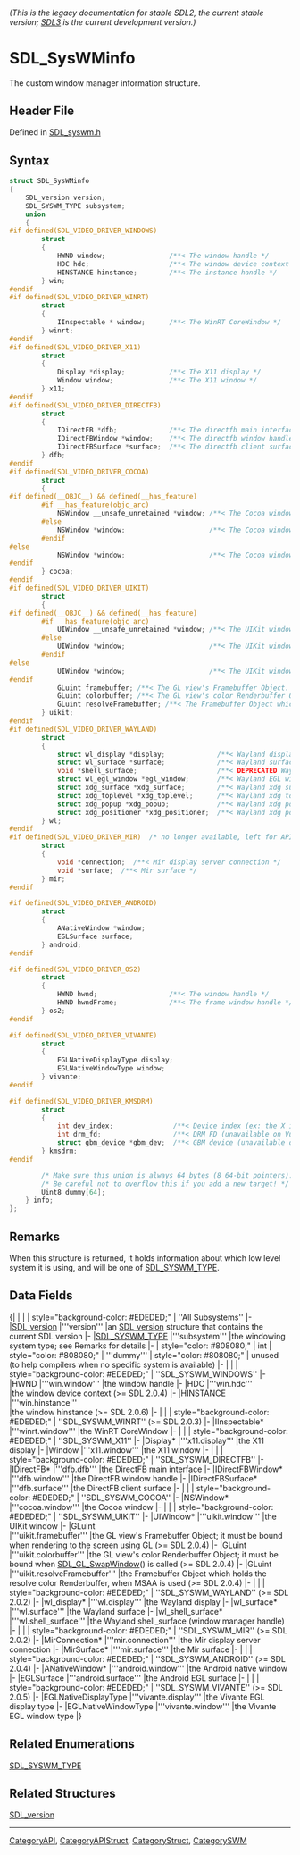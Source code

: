 ###### (This is the legacy documentation for stable SDL2, the current stable version; [SDL3](https://wiki.libsdl.org/SDL3/) is the current development version.)
# SDL_SysWMinfo

The custom window manager information structure.

## Header File

Defined in [SDL_syswm.h](https://github.com/libsdl-org/SDL/blob/SDL2/include/SDL_syswm.h)

## Syntax

```c
struct SDL_SysWMinfo
{
    SDL_version version;
    SDL_SYSWM_TYPE subsystem;
    union
    {
#if defined(SDL_VIDEO_DRIVER_WINDOWS)
        struct
        {
            HWND window;                /**< The window handle */
            HDC hdc;                    /**< The window device context */
            HINSTANCE hinstance;        /**< The instance handle */
        } win;
#endif
#if defined(SDL_VIDEO_DRIVER_WINRT)
        struct
        {
            IInspectable * window;      /**< The WinRT CoreWindow */
        } winrt;
#endif
#if defined(SDL_VIDEO_DRIVER_X11)
        struct
        {
            Display *display;           /**< The X11 display */
            Window window;              /**< The X11 window */
        } x11;
#endif
#if defined(SDL_VIDEO_DRIVER_DIRECTFB)
        struct
        {
            IDirectFB *dfb;             /**< The directfb main interface */
            IDirectFBWindow *window;    /**< The directfb window handle */
            IDirectFBSurface *surface;  /**< The directfb client surface */
        } dfb;
#endif
#if defined(SDL_VIDEO_DRIVER_COCOA)
        struct
        {
#if defined(__OBJC__) && defined(__has_feature)
        #if __has_feature(objc_arc)
            NSWindow __unsafe_unretained *window; /**< The Cocoa window */
        #else
            NSWindow *window;                     /**< The Cocoa window */
        #endif
#else
            NSWindow *window;                     /**< The Cocoa window */
#endif
        } cocoa;
#endif
#if defined(SDL_VIDEO_DRIVER_UIKIT)
        struct
        {
#if defined(__OBJC__) && defined(__has_feature)
        #if __has_feature(objc_arc)
            UIWindow __unsafe_unretained *window; /**< The UIKit window */
        #else
            UIWindow *window;                     /**< The UIKit window */
        #endif
#else
            UIWindow *window;                     /**< The UIKit window */
#endif
            GLuint framebuffer; /**< The GL view's Framebuffer Object. It must be bound when rendering to the screen using GL. */
            GLuint colorbuffer; /**< The GL view's color Renderbuffer Object. It must be bound when SDL_GL_SwapWindow is called. */
            GLuint resolveFramebuffer; /**< The Framebuffer Object which holds the resolve color Renderbuffer, when MSAA is used. */
        } uikit;
#endif
#if defined(SDL_VIDEO_DRIVER_WAYLAND)
        struct
        {
            struct wl_display *display;             /**< Wayland display */
            struct wl_surface *surface;             /**< Wayland surface */
            void *shell_surface;                    /**< DEPRECATED Wayland shell_surface (window manager handle) */
            struct wl_egl_window *egl_window;       /**< Wayland EGL window (native window) */
            struct xdg_surface *xdg_surface;        /**< Wayland xdg surface (window manager handle) */
            struct xdg_toplevel *xdg_toplevel;      /**< Wayland xdg toplevel role */
            struct xdg_popup *xdg_popup;            /**< Wayland xdg popup role */
            struct xdg_positioner *xdg_positioner;  /**< Wayland xdg positioner, for popup */
        } wl;
#endif
#if defined(SDL_VIDEO_DRIVER_MIR)  /* no longer available, left for API/ABI compatibility. Remove in 2.1! */
        struct
        {
            void *connection;  /**< Mir display server connection */
            void *surface;  /**< Mir surface */
        } mir;
#endif

#if defined(SDL_VIDEO_DRIVER_ANDROID)
        struct
        {
            ANativeWindow *window;
            EGLSurface surface;
        } android;
#endif

#if defined(SDL_VIDEO_DRIVER_OS2)
        struct
        {
            HWND hwnd;                  /**< The window handle */
            HWND hwndFrame;             /**< The frame window handle */
        } os2;
#endif

#if defined(SDL_VIDEO_DRIVER_VIVANTE)
        struct
        {
            EGLNativeDisplayType display;
            EGLNativeWindowType window;
        } vivante;
#endif

#if defined(SDL_VIDEO_DRIVER_KMSDRM)
        struct
        {
            int dev_index;               /**< Device index (ex: the X in /dev/dri/cardX) */
            int drm_fd;                  /**< DRM FD (unavailable on Vulkan windows) */
            struct gbm_device *gbm_dev;  /**< GBM device (unavailable on Vulkan windows) */
        } kmsdrm;
#endif

        /* Make sure this union is always 64 bytes (8 64-bit pointers). */
        /* Be careful not to overflow this if you add a new target! */
        Uint8 dummy[64];
    } info;
};
```

## Remarks

When this structure is returned, it holds information about which low level
system it is using, and will be one of [SDL_SYSWM_TYPE](SDL_SYSWM_TYPE).

## Data Fields

{|
|
|
| style="background-color: #EDEDED;" | ''All Subsystems''
|-
|[SDL_version](SDL_version)
|'''version'''
|an [SDL_version](SDL_version) structure that contains the current SDL version
|-
|[SDL_SYSWM_TYPE](SDL_SYSWM_TYPE)
|'''subsystem'''
|the windowing system type; see Remarks for details
|-
| style="color: #808080;" | int
| style="color: #808080;" | '''dummy'''
| style="color: #808080;" | unused (to help compilers when no specific system is available)
|-
|
|
| style="background-color: #EDEDED;" | ''SDL_SYSWM_WINDOWS''
|-
|HWND
|'''win.window'''
|the window handle
|-
|HDC 
|'''win.hdc'''   
|the window device context (>= SDL 2.0.4)
|-
|HINSTANCE 
|'''win.hinstance'''   
|the window hinstance (>= SDL 2.0.6)
|-
|
|
| style="background-color: #EDEDED;" | ''SDL_SYSWM_WINRT'' (>= SDL 2.0.3)
|-
|IInspectable*
|'''winrt.window'''
|the WinRT CoreWindow
|-
|
|
| style="background-color: #EDEDED;" | ''SDL_SYSWM_X11''
|-
|Display*
|'''x11.display'''
|the X11 display
|-
|Window
|'''x11.window'''
|the X11 window
|-
|
|
| style="background-color: #EDEDED;" | ''SDL_SYSWM_DIRECTFB''
|-
|IDirectFB*
|'''dfb.dfb'''
|the DirectFB main interface
|-
|IDirectFBWindow*
|'''dfb.window'''
|the DirectFB window handle
|-
|IDirectFBSurface*
|'''dfb.surface'''
|the DirectFB client surface
|-
|
|
| style="background-color: #EDEDED;" | ''SDL_SYSWM_COCOA''
|-
|NSWindow*
|'''cocoa.window'''
|the Cocoa window
|-
|
|
| style="background-color: #EDEDED;" | ''SDL_SYSWM_UIKIT''
|-
|UIWindow*
|'''uikit.window'''
|the UIKit window
|-
|GLuint   
|'''uikit.framebuffer''' 
|the GL view's Framebuffer Object; it must be bound when rendering to the screen using GL (>= SDL 2.0.4)
|-
|GLuint   
|'''uikit.colorbuffer''' 
|the GL view's color Renderbuffer Object; it must be bound when [SDL_GL_SwapWindow](SDL_GL_SwapWindow)() is called (>= SDL 2.0.4)
|-
|GLuint   
|'''uikit.resolveFramebuffer''' 
|the Framebuffer Object which holds the resolve color Renderbuffer, when MSAA is used (>= SDL 2.0.4)
|-
|
|
| style="background-color: #EDEDED;" | ''SDL_SYSWM_WAYLAND'' (>= SDL 2.0.2)
|-
|wl_display*
|'''wl.display'''
|the Wayland display
|-
|wl_surface*
|'''wl.surface'''
|the Wayland surface
|-
|wl_shell_surface*
|'''wl.shell_surface'''
|the Wayland shell_surface (window manager handle)
|-
|
|
| style="background-color: #EDEDED;" | ''SDL_SYSWM_MIR'' (>= SDL 2.0.2)
|-
|MirConnection*
|'''mir.connection'''
|the Mir display server connection
|-
|MirSurface*
|'''mir.surface'''
|the Mir surface
|-
|
|
| style="background-color: #EDEDED;" | ''SDL_SYSWM_ANDROID'' (>= SDL 2.0.4)
|-
|ANativeWindow*
|'''android.window'''
|the Android native window
|-
|EGLSurface
|'''android.surface'''
|the Android EGL surface
|-
|
|
| style="background-color: #EDEDED;" | ''SDL_SYSWM_VIVANTE'' (>= SDL 2.0.5)
|-
|EGLNativeDisplayType
|'''vivante.display'''
|the Vivante EGL display type
|-
|EGLNativeWindowType
|'''vivante.window'''
|the Vivante EGL window type
|}

## Related Enumerations

[SDL_SYSWM_TYPE](SDL_SYSWM_TYPE)

## Related Structures

[SDL_version](SDL_version)

----
[CategoryAPI](CategoryAPI), [CategoryAPIStruct](CategoryAPIStruct), [CategoryStruct](CategoryStruct), [CategorySWM](CategorySWM)



